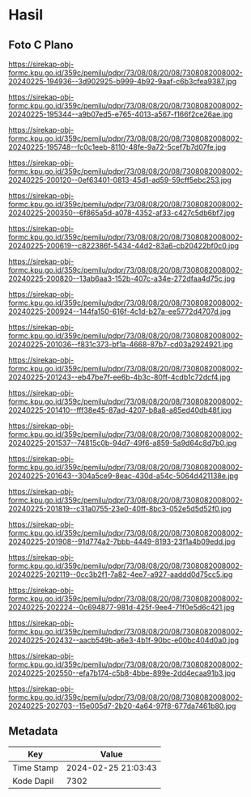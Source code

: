 # Hasil

## Foto C Plano

https://sirekap-obj-formc.kpu.go.id/359c/pemilu/pdpr/73/08/08/20/08/7308082008002-20240225-194936--3d902925-b999-4b92-9aaf-c6b3cfea9387.jpg

https://sirekap-obj-formc.kpu.go.id/359c/pemilu/pdpr/73/08/08/20/08/7308082008002-20240225-195344--a9b07ed5-e765-4013-a567-f166f2ce26ae.jpg

https://sirekap-obj-formc.kpu.go.id/359c/pemilu/pdpr/73/08/08/20/08/7308082008002-20240225-195748--fc0c1eeb-8110-48fe-9a72-5cef7b7d07fe.jpg

https://sirekap-obj-formc.kpu.go.id/359c/pemilu/pdpr/73/08/08/20/08/7308082008002-20240225-200120--0ef63401-0813-45d1-ad59-59cff5ebc253.jpg

https://sirekap-obj-formc.kpu.go.id/359c/pemilu/pdpr/73/08/08/20/08/7308082008002-20240225-200350--6f865a5d-a078-4352-af33-c427c5db6bf7.jpg

https://sirekap-obj-formc.kpu.go.id/359c/pemilu/pdpr/73/08/08/20/08/7308082008002-20240225-200619--c822386f-5434-44d2-83a6-cb20422bf0c0.jpg

https://sirekap-obj-formc.kpu.go.id/359c/pemilu/pdpr/73/08/08/20/08/7308082008002-20240225-200820--13ab6aa3-152b-407c-a34e-272dfaa4d75c.jpg

https://sirekap-obj-formc.kpu.go.id/359c/pemilu/pdpr/73/08/08/20/08/7308082008002-20240225-200924--144fa150-616f-4c1d-b27a-ee5772d4707d.jpg

https://sirekap-obj-formc.kpu.go.id/359c/pemilu/pdpr/73/08/08/20/08/7308082008002-20240225-201036--f831c373-bf1a-4668-87b7-cd03a2924921.jpg

https://sirekap-obj-formc.kpu.go.id/359c/pemilu/pdpr/73/08/08/20/08/7308082008002-20240225-201243--eb47be7f-ee6b-4b3c-80ff-4cdb1c72dcf4.jpg

https://sirekap-obj-formc.kpu.go.id/359c/pemilu/pdpr/73/08/08/20/08/7308082008002-20240225-201410--fff38e45-87ad-4207-b8a8-a85ed40db48f.jpg

https://sirekap-obj-formc.kpu.go.id/359c/pemilu/pdpr/73/08/08/20/08/7308082008002-20240225-201537--74815c0b-94d7-49f6-a859-5a9d64c8d7b0.jpg

https://sirekap-obj-formc.kpu.go.id/359c/pemilu/pdpr/73/08/08/20/08/7308082008002-20240225-201643--304a5ce9-8eac-430d-a54c-5064d421138e.jpg

https://sirekap-obj-formc.kpu.go.id/359c/pemilu/pdpr/73/08/08/20/08/7308082008002-20240225-201819--c31a0755-23e0-40ff-8bc3-052e5d5d52f0.jpg

https://sirekap-obj-formc.kpu.go.id/359c/pemilu/pdpr/73/08/08/20/08/7308082008002-20240225-201908--91d774a2-7bbb-4449-8193-23f1a4b09edd.jpg

https://sirekap-obj-formc.kpu.go.id/359c/pemilu/pdpr/73/08/08/20/08/7308082008002-20240225-202119--0cc3b2f1-7a82-4ee7-a927-aaddd0d75cc5.jpg

https://sirekap-obj-formc.kpu.go.id/359c/pemilu/pdpr/73/08/08/20/08/7308082008002-20240225-202224--0c694877-981d-425f-9ee4-71f0e5d6c421.jpg

https://sirekap-obj-formc.kpu.go.id/359c/pemilu/pdpr/73/08/08/20/08/7308082008002-20240225-202432--aacb549b-a6e3-4b1f-90bc-e00bc404d0a0.jpg

https://sirekap-obj-formc.kpu.go.id/359c/pemilu/pdpr/73/08/08/20/08/7308082008002-20240225-202550--efa7b174-c5b8-4bbe-899e-2dd4ecaa91b3.jpg

https://sirekap-obj-formc.kpu.go.id/359c/pemilu/pdpr/73/08/08/20/08/7308082008002-20240225-202703--15e005d7-2b20-4a64-97f8-677da7461b80.jpg


## Metadata

| Key        | Value               |
| ---------- | ------------------- |
| Time Stamp | 2024-02-25 21:03:43 |
| Kode Dapil | 7302                |



